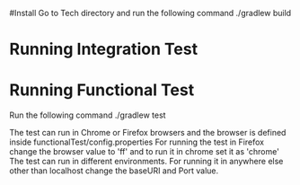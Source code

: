 #Install 
Go to Tech directory and run the following command
./gradlew build

# Running Integration Test

# Running Functional Test
Run the following command
./gradlew test

The test can run in Chrome or Firefox browsers and the browser is defined inside functionalTest/config.properties
For running the test in Firefox change the browser value to 'ff' and to run it in chrome set it as 'chrome' 
The test can run in different environments.
For running it in anywhere else other than localhost change the baseURI and Port value.
